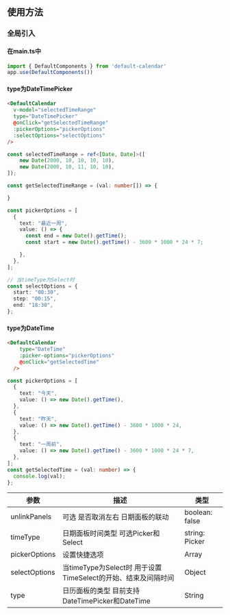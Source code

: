 ## 使用方法

### 全局引入

#### 在main.ts中
```typescript
import { DefaultComponents } from 'default-calendar'
app.use(DefaultComponents())
```

#### type为DateTimePicker
```html
<DefaultCalendar 
  v-model="selectedTimeRange"
  type="DateTimePicker"
  @onClick="getSelectedTimeRange"
  :pickerOptions="pickerOptions"
  :selectOptions="selectOptions"
/>
```

```typescript
const selectedTimeRange = ref<[Date, Date]>([
	new Date(2000, 10, 10, 10, 10),
	new Date(2000, 10, 11, 10, 10),
]);

const getSelectedTimeRange = (val: number[]) => {

}

const pickerOptions = [
  {
    text: "最近一周",
    value: () => {
      const end = new Date().getTime();
      const start = new Date().getTime() - 3600 * 1000 * 24 * 7;

    },
  },
];

// 当timeType为Select时 
const selectOptions = {
  start: "08:30",
  step: "00:15",
  end: "18:30",
};
```
#### type为DateTime
```html
<DefaultCalendar
    type="DateTime"
    :picker-options="pickerOptions"
    @onClick="getSelectedTime"
  />
```
```typescript
const pickerOptions = [
  {
    text: "今天",
    value: () => new Date().getTime(),
  },
  {
    text: "昨天",
    value: () => new Date().getTime() - 3600 * 1000 * 24,
  },
  {
    text: "一周前",
    value: () => new Date().getTime() - 3600 * 1000 * 24 * 7,
  },
];
const getSelectedTime = (val: number) => {
  console.log(val);
};
```


| 参数             | 描述                                                                          | 类型                                       |
| --------------- | ----------------------------------------------------------------------------- | ----------------------------------------- |
| unlinkPanels    | 可选 是否取消左右 日期面板的联动                                                  | boolean: false                            |
| timeType        | 日期面板时间类型 可选Picker和Select                                              | string: Picker                            |
| pickerOptions   | 设置快捷选项                                                                    | Array                                     |
| selectOptions   | 当timeType为Select时 用于设置TimeSelect的开始、结束及间隔时间                      | Object                                    |
| type            | 日历面板的类型 目前支持DateTimePicker和DateTime                                  | String                                     |